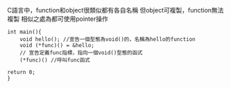 C語言中，function和object很類似都有各自名稱
但object可複製，function無法複製
相似之處為都可使用pointer操作
```
int main(){
	void hello(); //宣告一個型態為void()的，名稱為hello的function
	void (*func)() = &hello;
	// 宣告定義func指標，指向一個void()型態的函式
	(*func)() //呼叫func函式

return 0;
}

```